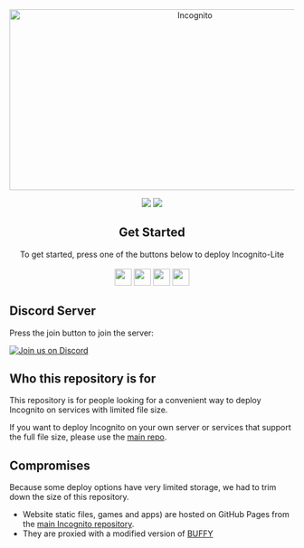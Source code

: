 <!--
                                _     _                     _       _   _          _                               _    
     /\                        | |   | |                   | |     | \ | |        | |                             | |   
    /  \     _ __ ___     ___  | |_  | |__    _   _   ___  | |_    |  \| |   ___  | |_  __      __   ___    _ __  | | __
   / /\ \   | '_ ` _ \   / _ \ | __| | '_ \  | | | | / __| | __|   | . ` |  / _ \ | __| \ \ /\ / /  / _ \  | '__| | |/ /
  / ____ \  | | | | | | |  __/ | |_  | | | | | |_| | \__ \ | |_    | |\  | |  __/ | |_   \ V  V /  | (_) | | |    |   < 
 /_/    \_\ |_| |_| |_|  \___|  \__| |_| |_|  \__, | |___/  \__|   |_| \_|  \___|  \__|   \_/\_/    \___/  |_|    |_|\_\
                                               __/ |                                                                    
                                              |___/                                                                     
-->
<!-- The font is called Big, if you are wondering -->
<div align="center">
         
<img src="https://socialify.git.ci/amethystnetwork-dev/Incognito-Lite/image?description=1&descriptionEditable=Access%20the%20world%20wide%20web&font=Inter&forks=1&issues=1&logo=https%3A%2F%2Fraw.githubusercontent.com%2Famethystnetwork-dev%2FIncognito%2Fmain%2Fstatic%2Findex.svg&name=1&owner=1&pattern=Solid&stargazers=1&theme=Light" alt="Incognito" width="640" height="320" />

<a alt="Made with NodeJS"><img src="https://img.shields.io/badge/Made%20with-Node.JS-6DA55F?style=for-the-badge&logo=node.js&logoColor=white"></a> 
<a href="https://github.com/amethystnetwork-dev/Incognito-Lite/graphs/contributors/" alt=""><img src="https://img.shields.io/github/contributors/amethystnetwork-dev/Incognito-Lite?style=for-the-badge"></a>

</div>

<div align="center">
    <h2>Get Started</h2>
    <a>To get started, press one of the buttons below to deploy Incognito-Lite</a>
    <br>
    <br>
    <a href="https://app.cyclic.sh/api/app/deploy/amethystnetwork-dev/Incognito-Lite"><img height="30px" src="https://img.shields.io/badge/cyclic-2e59c7.svg?style=for-the-badge&logo=cyclic&logoColor=white"><img></a>
    <a href="https://amethystnetwork-dev.github.io/utils/deploy/replit?repo=Incognito-Lite"><img height="30px" src="https://amethystnetwork-dev.github.io/assets/replit.svg"><img></a>
    <a href="https://app.koyeb.com/deploy?type=git&repository=github.com/amethystnetwork-dev/Incognito-Lite&branch=main&name=incognito-lite"><img height="30px" src="https://img.shields.io/badge/koyeb-121212.svg?style=for-the-badge&logo=koyeb&logoColor=87fcc4"><img></a>
    <a href="https://glitch.com/edit/#!/import/github.com/ToxicBanana1/Incognito-Lite.git"><img height="30px" src="https://img.shields.io/badge/glitch-3333FF.svg?style=for-the-badge&logo=glitch&logoColor=ffffff"><img></a>
</div>

## Discord Server

Press the join button to join the server:

[![Join us on Discord](https://invidget.switchblade.xyz/J3VPy5Vy8x?theme=light)](https://discord.gg/J3VPy5Vy8x)

## Who this repository is for

This repository is for people looking for a convenient way to deploy Incognito on services with limited file size.

If you want to deploy Incognito on your own server or services that support the full file size, please use the [main repo](https://github.com/amethystnetwork-dev/Incognito).

## Compromises

Because some deploy options have very limited storage, we had to trim down the size of this repository.

- Website static files, games and apps) are hosted on GitHub Pages from the [main Incognito repository](https://github.com/amethystnetwork-dev/Incognito).
- They are proxied with a modified version of [BUFFY](https://github.com/retronbv/buffy)
